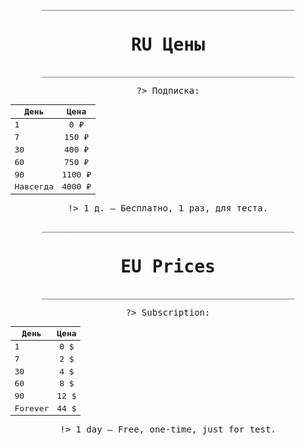 <kbd style="width: auto; height: auto; text-align: center; border: 2px solid  smoke; border-radius:25px">
<p>________________________________________________</p> 

# RU Цены

<p>________________________________________________</p> 


?> Подписка:
 
| День | Цена
|------|:----:|
|1|0 ₽|
|7|150 ₽|
|30|400 ₽|
|60|750 ₽|
|90|1100 ₽|
|Навсегда|4000 ₽|

!> 1 д. — Бесплатно, 1 раз, для теста.


</kbd>

<kbd style="text-align: center; border: 2px solid  smoke; border-radius:25px">
<p>________________________________________________</p> 

# EU Prices

<p>________________________________________________</p> 


?> Subscription:


| День | Цена
|------|:----:|
|1|0 $|
|7|2 $|
|30|4 $|
|60|8 $|
|90|12 $|
|Forever|44 $|

!> 1 day — Free, one-time, just for test.
</kbd>